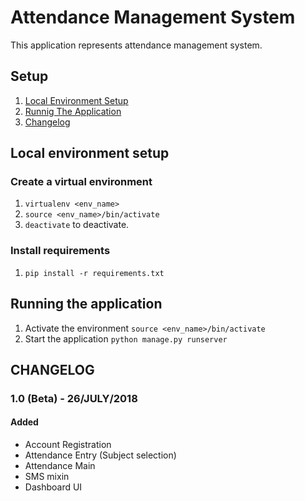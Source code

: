# Attendance Management System


This application represents attendance management system.

## Setup


1. [Local Environment Setup](#local-environment-setup)
2. [Runnig The Application](#running-the-application)
3. [Changelog](#changelog)

## Local environment setup

### Create a virtual environment


1. `virtualenv <env_name>`
2. `source <env_name>/bin/activate`
3. `deactivate` to deactivate.

### Install requirements


1. `pip install -r requirements.txt`

## Running the application


1. Activate the environment `source <env_name>/bin/activate`
2. Start the application `python manage.py runserver`

## CHANGELOG

### 1.0 (Beta) - 26/JULY/2018

#### Added
* Account Registration
* Attendance Entry (Subject selection)
* Attendance Main
* SMS mixin
* Dashboard UI
